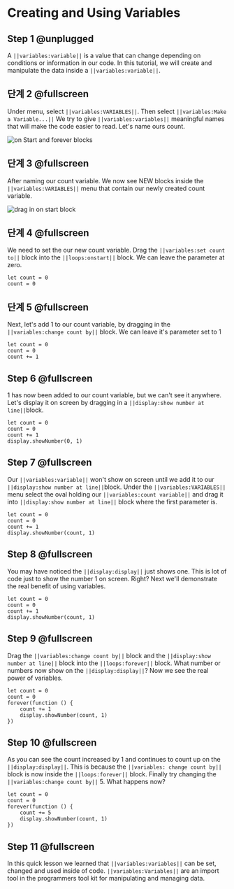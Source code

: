 # Creating and Using Variables

## Step 1 @unplugged

A `||variables:variable||` is a value that can change depending on conditions or information in our code. In this tutorial, we will create and manipulate the data inside a `||variables:variable||`.

## 단계 2 @fullscreen

Under menu, select `||variables:VARIABLES||`. Then select `||variables:Make a Variable...||` We try to give `||variables:variables||` meaningful names that will make the code easier to read. Let's name ours count.

![on Start and forever blocks](/static/images/variable_menu.jpg)

## 단계 3 @fullscreen

After naming our count variable. We now see NEW blocks inside the `||variables:VARIABLES||` menu that contain our newly created count variable.

![drag in on start block](/static/images/variable_count.jpg)

## 단계 4 @fullscreen

We need to set the our new count variable. Drag the `||variables:set count to||` block into the `||loops:onstart||` block. We can leave the parameter at zero.

```blocks
let count = 0
count = 0
```

## 단계 5 @fullscreen

Next, let's add 1 to our count variable, by dragging in the `||variables:change count by||` block. We can leave it's parameter set to 1

```blocks
let count = 0
count = 0
count += 1
```

## Step 6 @fullscreen

1 has now been added to our count variable, but we can't see it anywhere. Let's display it on screen by dragging in a `||display:show number at line||`block.

```blocks
let count = 0
count = 0
count += 1
display.showNumber(0, 1)
```

## Step 7 @fullscreen

Our `||variables:variable||` won't show on screen until we add it to our `||display:show number at line||`block. Under the `||variables:VARIABLES||` menu select the oval holding our `||variables:count variable||` and drag it into `||display:show number at line||` block where the first parameter is.

```blocks
let count = 0
count = 0
count += 1
display.showNumber(count, 1)
```

## Step 8 @fullscreen

You may have noticed the `||display:display||` just shows one. This is lot of code just to show the number 1 on screen. Right? Next we'll demonstrate the real benefit of using variables.

```blocks
let count = 0
count = 0
count += 1
display.showNumber(count, 1)
```

## Step 9 @fullscreen

Drag the `||variables:change count by||` block and the `||display:show number at line||` block into the `||loops:forever||` block. What number or numbers now show on the `||display:display||`? Now we see the real power of variables.

```blocks
let count = 0
count = 0
forever(function () {
    count += 1
    display.showNumber(count, 1)
})
```

## Step 10 @fullscreen

As you can see the count increased by 1 and continues to count up on the `||display:display||`. This is because the `||variables: change count by||` block is now inside the `||loops:forever||` block. Finally try changing the `||variables:change count by||` 5. What happens now?

```blocks
let count = 0
count = 0
forever(function () {
    count += 5
    display.showNumber(count, 1)
})
```

## Step 11 @fullscreen

In this quick lesson we learned that `||variables:variables||` can be set, changed and used inside of code. `||variables:Variables||` are an import tool in the programmers tool kit for manipulating and managing data.